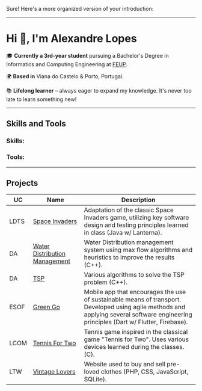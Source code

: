 Sure! Here's a more organized version of your introduction:

---

# Hi 👋, I'm Alexandre Lopes

🎓 **Currently a 3rd-year student** pursuing a Bachelor's Degree in Informatics and Computing Engineering at [FEUP](https://sigarra.up.pt/feup/pt/web_page.inicial).

🌍 **Based in** Viana do Castelo & Porto, Portugal.

📚 **Lifelong learner** – always eager to expand my knowledge. It's never too late to learn something new!

---

## Skills and Tools
### Skills:


### Tools:

---
## Projects
| UC   | Name           | Description                                                                                                               |
|------|----------------|---------------------------------------------------------------------------------------------------------------------------|
| LDTS | [Space Invaders](https://github.com/AlexL534/Space_Invaders-LDTS) | Adaptation of the classic Space Invaders game, utilizing key software design and testing principles learned in class (Java w/ Lanterna). |
| DA | [Water Distribution Management](https://github.com/AlexL534/DA-project1) | Water Distribution management system using max flow algorithms and heuristics to improve the results (C++). |
| DA | [TSP](https://github.com/AlexL534/da_project2) | Various algorithms to solve the TSP problem (C++). |
| ESOF | [Green Go](https://github.com/AlexL534/Green_Go-ESOF) | Mobile app that encourages the use of sustainable means of transport. Developed using agile methods and applying several software engineering principles (Dart w/ Flutter, Firebase). |
| LCOM | [Tennis For Two](https://github.com/AlexL534/Tennis_For_Two-LCOM) | Tennis game inspired in the classical game "Tennis for Two". Uses various devices learned during the classes. (C). |
| LTW | [Vintage Lovers](https://github.com/AlexL534/Vintage_Lovers-LTW) | Website used to buy and sell pre-loved clothes (PHP, CSS, JavaScript, SQLite).|
